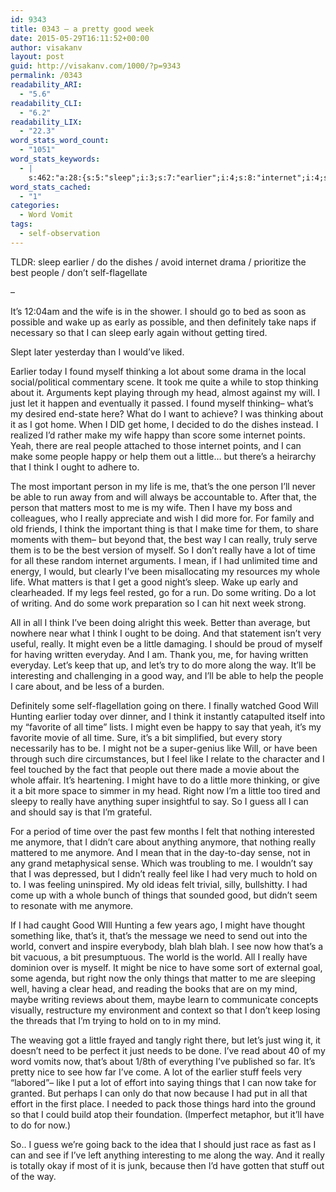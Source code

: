 ```yaml
---
id: 9343
title: 0343 – a pretty good week
date: 2015-05-29T16:11:52+00:00
author: visakanv
layout: post
guid: http://visakanv.com/1000/?p=9343
permalink: /0343
readability_ARI:
  - "5.6"
readability_CLI:
  - "6.2"
readability_LIX:
  - "22.3"
word_stats_word_count:
  - "1051"
word_stats_keywords:
  - |
    s:462:"a:28:{s:5:"sleep";i:3;s:7:"earlier";i:4;s:8:"internet";i:4;s:4:"best";i:3;s:6:"people";i:5;s:4:"wife";i:3;s:5:"early";i:3;s:8:"thinking";i:5;s:4:"head";i:3;s:4:"just";i:4;s:4:"make";i:3;s:5:"happy";i:3;s:6:"little";i:5;s:5:"think";i:5;s:6:"person";i:3;s:6:"really";i:9;s:4:"time";i:6;s:5:"whole";i:3;s:4:"good";i:5;s:4:"feel";i:4;s:7:"writing";i:3;s:5:"let's";i:3;s:4:"like";i:5;s:5:"right";i:3;s:7:"anymore";i:4;s:6:"things";i:4;s:5:"world";i:3;s:4:"blah";i:3;}";
word_stats_cached:
  - "1"
categories:
  - Word Vomit
tags:
  - self-observation
---
```

TLDR: sleep earlier / do the dishes / avoid internet drama / prioritize the best people / don&#8217;t self-flagellate

&#8211;

It&#8217;s 12:04am and the wife is in the shower. I should go to bed as soon as possible and wake up as early as possible, and then definitely take naps if necessary so that I can sleep early again without getting tired.

Slept later yesterday than I would&#8217;ve liked.

Earlier today I found myself thinking a lot about some drama in the local social/political commentary scene. It took me quite a while to stop thinking about it. Arguments kept playing through my head, almost against my will. I just let it happen and eventually it passed. I found myself thinking– what&#8217;s my desired end-state here? What do I want to achieve? I was thinking about it as I got home. When I DID get home, I decided to do the dishes instead. I realized I&#8217;d rather make my wife happy than score some internet points. Yeah, there are real people attached to those internet points, and I can make some people happy or help them out a little&#8230; but there&#8217;s a heirarchy that I think I ought to adhere to.

The most important person in my life is me, that&#8217;s the one person I&#8217;ll never be able to run away from and will always be accountable to. After that, the person that matters most to me is my wife. Then I have my boss and colleagues, who I really appreciate and wish I did more for. For family and old friends, I think the important thing is that I make time for them, to share moments with them– but beyond that, the best way I can really, truly serve them is to be the best version of myself. So I don&#8217;t really have a lot of time for all these random internet arguments. I mean, if I had unlimited time and energy, I would, but clearly I&#8217;ve been misallocating my resources my whole life. What matters is that I get a good night&#8217;s sleep. Wake up early and clearheaded. If my legs feel rested, go for a run. Do some writing. Do a lot of writing. And do some work preparation so I can hit next week strong.

All in all I think I&#8217;ve been doing alright this week. Better than average, but nowhere near what I think I ought to be doing. And that statement isn&#8217;t very useful, really. It might even be a little damaging. I should be proud of myself for having written everyday. And I am. Thank you, me, for having written everyday. Let&#8217;s keep that up, and let&#8217;s try to do more along the way. It&#8217;ll be interesting and challenging in a good way, and I&#8217;ll be able to help the people I care about, and be less of a burden.

Definitely some self-flagellation going on there. I finally watched Good Will Hunting earlier today over dinner, and I think it instantly catapulted itself into my &#8220;favorite of all time&#8221; lists. I might even be happy to say that yeah, it&#8217;s my favorite movie of all time. Sure, it&#8217;s a bit simplified, but every story necessarily has to be. I might not be a super-genius like Will, or have been through such dire circumstances, but I feel like I relate to the character and I feel touched by the fact that people out there made a movie about the whole affair. It&#8217;s heartening. I might have to do a little more thinking, or give it a bit more space to simmer in my head. Right now I&#8217;m a little too tired and sleepy to really have anything super insightful to say. So I guess all I can and should say is that I&#8217;m grateful.

For a period of time over the past few months I felt that nothing interested me anymore, that I didn&#8217;t care about anything anymore, that nothing really mattered to me anymore. And I mean that in the day-to-day sense, not in any grand metaphysical sense. Which was troubling to me. I wouldn&#8217;t say that I was depressed, but I didn&#8217;t really feel like I had very much to hold on to. I was feeling uninspired. My old ideas felt trivial, silly, bullshitty. I had come up with a whole bunch of things that sounded good, but didn&#8217;t seem to resonate with me anymore.

If I had caught Good WIll Hunting a few years ago, I might have thought something like, that&#8217;s it, that&#8217;s the message we need to send out into the world, convert and inspire everybody, blah blah blah. I see now how that&#8217;s a bit vacuous, a bit presumptuous. The world is the world. All I really have dominion over is myself. It might be nice to have some sort of external goal, some agenda, but right now the only things that matter to me are sleeping well, having a clear head, and reading the books that are on my mind, maybe writing reviews about them, maybe learn to communicate concepts visually, restructure my environment and context so that I don&#8217;t keep losing the threads that I&#8217;m trying to hold on to in my mind.

The weaving got a little frayed and tangly right there, but let&#8217;s just wing it, it doesn&#8217;t need to be perfect it just needs to be done. I&#8217;ve read about 40 of my word vomits now, that&#8217;s about 1/8th of everything I&#8217;ve published so far. It&#8217;s pretty nice to see how far I&#8217;ve come. A lot of the earlier stuff feels very &#8220;labored&#8221;– like I put a lot of effort into saying things that I can now take for granted. But perhaps I can only do that now because I had put in all that effort in the first place. I needed to pack those things hard into the ground so that I could build atop their foundation. (Imperfect metaphor, but it&#8217;ll have to do for now.)

So.. I guess we&#8217;re going back to the idea that I should just race as fast as I can and see if I&#8217;ve left anything interesting to me along the way. And it really is totally okay if most of it is junk, because then I&#8217;d have gotten that stuff out of the way.